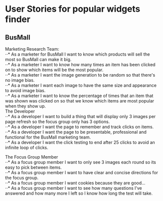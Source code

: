 # User Stories for popular widgets finder
## BusMall

Marketing Research Team:
</br>⋅⋅* As a marketer for BusMall I want to know which products will sell the most so BusMall can make it big.
</br>⋅⋅* As a marketer I want to know how many times an item has been clicked on to show which items will be the most popular.
</br>⋅⋅* As a marketer I want the image generation to be random so that there's no image bias.
</br>⋅⋅* As a marketer I want each image to have the same size and appearance to avoid image bias.
</br>⋅⋅* As a marketer I want to know the percentage of times that an item that was shown was clicked on so that we know which items are most popular when they show up.
</br>
The Developer
</br>⋅⋅* As a developer I want to build a thing that will display only 3 images per page refresh so the focus group only has 3 options.
</br>⋅⋅* As a developer I want the page to remember and track clicks on items.
</br>⋅⋅* As a developer I want the page to be presentable, professional and functional for the BusMall marketing team.
</br>⋅⋅* As a developer I want the click testing to end after 25 clicks to avoid an infinite loop of clicks.

The Focus Group Member
</br>⋅⋅* As a focus group member I want to only see 3 images each round so its easy to pick between items.
</br>⋅⋅* As a focus group member I want to have clear and concise directions for the focus group.
</br>⋅⋅* As a focus group member I want cookies because they are good...
</br>⋅⋅* As a focus group member I want to see how many questions I've answered and how many more I left so I know how long the test will take.
